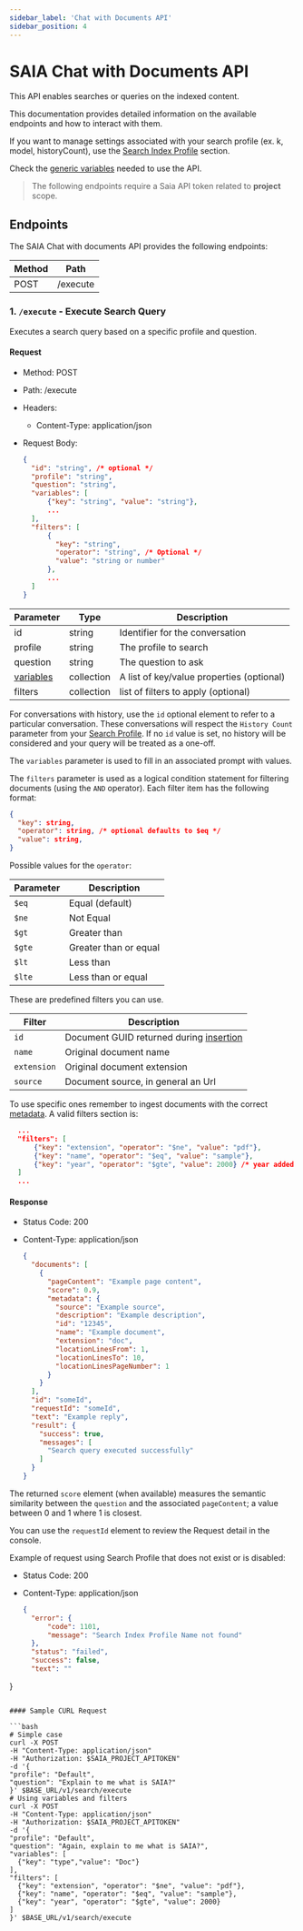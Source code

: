 ```yaml
---
sidebar_label: 'Chat with Documents API'
sidebar_position: 4
---
```


# SAIA Chat with Documents API

This API enables searches or queries on the indexed content. 

This documentation provides detailed information on the available endpoints and how to interact with them. 

If you want to manage settings associated with your search profile (ex. k, model, historyCount), use the [Search Index Profile](../SearchIndexProfile.md) section.

Check the [generic variables](./APIReference.md#generic-variables) needed to use the API.

> The following endpoints require a Saia API token related to **project** scope.

## Endpoints

The SAIA Chat with documents API provides the following endpoints:

| Method | Path                  |
| ------ | --------------------- |
| POST   | /execute              |

### 1. `/execute` - Execute Search Query

Executes a search query based on a specific profile and question.

#### Request

- Method: POST
- Path: /execute
- Headers:
  - Content-Type: application/json
- Request Body:

  ```json
  {
    "id": "string", /* optional */
    "profile": "string",
    "question": "string",
    "variables": [
        {"key": "string", "value": "string"},
        ...
    ],
    "filters": [
        {
          "key": "string",
          "operator": "string", /* Optional */
          "value": "string or number"
        },
        ...
    ]
  }
  ```

| Parameter | Type   | Description                     |
| --------- | ------ | ------------------------------- |
| id | string | Identifier for the conversation |
| profile   | string | The profile to search |
| question  | string | The question to ask |
| [variables](../Prompt.md#design) | collection | A list of key/value properties (optional) |
| filters | collection | list of filters to apply (optional) |

For conversations with history, use the `id` optional element to refer to a particular conversation. These conversations will respect the `History Count` parameter from your [Search Profile](../SearchIndexProfile.md#history-document-count-scores). If no `id` value is set, no history will be considered and your query will be treated as a one-off. 

The `variables` parameter is used to fill in an associated prompt with values. 

The `filters` parameter is used as a logical condition statement for filtering documents (using the `AND` operator). Each filter item has the following format:

```json
{
  "key": string,
  "operator": string, /* optional defaults to $eq */
  "value": string,
}
```

Possible values for the `operator`:

| Parameter | Description |
| --------- | ----------- |
| `$eq` | Equal (default) |
| `$ne` | Not Equal |
| `$gt` | Greater than |
| `$gte` | Greater than or equal|
| `$lt` | Less than |
| `$lte` | Less than or equal|

These are predefined filters you can use.

| Filter | Description |
| --------- | ----------- |
| `id` | Document GUID returned during [insertion](./SearchProfileAPI.md#post-v1searchprofilenamedocument) |
| `name` | Original document name |
| `extension` | Original document extension |
| `source` | Document source, in general an Url |

To use specific ones remember to ingest documents with the correct [metadata](../Documents.md#metadata). A valid filters section is:

```json
  ...
  "filters": [
      {"key": "extension", "operator": "$ne", "value": "pdf"},
      {"key": "name", "operator": "$eq", "value": "sample"},
      {"key": "year", "operator": "$gte", "value": 2000} /* year added during ingestion */
  ]
  ...
```

#### Response

- Status Code: 200
- Content-Type: application/json

  ```json
  {
    "documents": [
      {
        "pageContent": "Example page content",
        "score": 0.9,
        "metadata": {
          "source": "Example source",
          "description": "Example description",
          "id": "12345",
          "name": "Example document",
          "extension": "doc",
          "locationLinesFrom": 1,
          "locationLinesTo": 10,
          "locationLinesPageNumber": 1
        }
      }
    ],
    "id": "someId",
    "requestId": "someId",
    "text": "Example reply",
    "result": {
      "success": true,
      "messages": [
        "Search query executed successfully"
      ]
    }
  }
  ```

The returned `score` element (when available) measures the semantic similarity between the `question` and the associated `pageContent`; a value between 0 and 1 where 1 is closest.

You can use the `requestId` element to review the Request detail in the console.

Example of request using Search Profile that does not exist or is disabled:
- Status Code: 200
- Content-Type: application/json

  ```json
  {
    "error": {
        "code": 1101,
        "message": "Search Index Profile Name not found"
    },
    "status": "failed",
    "success": false,
    "text": ""
}
  ```

#### Sample CURL Request

```bash
# Simple case
curl -X POST
  -H "Content-Type: application/json"
  -H "Authorization: $SAIA_PROJECT_APITOKEN"
  -d '{
  "profile": "Default",
  "question": "Explain to me what is SAIA?"
}' $BASE_URL/v1/search/execute
# Using variables and filters
curl -X POST
  -H "Content-Type: application/json"
  -H "Authorization: $SAIA_PROJECT_APITOKEN"
  -d '{
  "profile": "Default",
  "question": "Again, explain to me what is SAIA?",
  "variables": [
    {"key": "type","value": "Doc"}
  ],
  "filters": [
    {"key": "extension", "operator": "$ne", "value": "pdf"},
    {"key": "name", "operator": "$eq", "value": "sample"},
    {"key": "year", "operator": "$gte", "value": 2000}
  ]
}' $BASE_URL/v1/search/execute    
```
